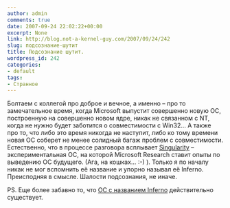 ```yaml
---
author: admin
comments: true
date: 2007-09-24 22:02:22+00:00
excerpt: None
link: http://blog.not-a-kernel-guy.com/2007/09/24/242
slug: подсознание-шутит
title: Подсознание шутит.
wordpress_id: 242
categories:
- default
tags:
- Странное
---
```


Болтаем с коллегой про доброе и вечное, а именно – про то замечательное время, когда Microsoft выпустит совершенно новую ОС, построенную на совершенно новом ядре, никак не связанном с NT, когда не нужно будет заботится о совместимости с Win32… А также про то, что либо это время никогда не наступит, либо ко тому времени новая ОС соберет не менее солидный багаж проблем с совместимости. Естественно, что в процессе разговора всплывает [Singularity](http://research.microsoft.com/os/singularity/) – экспериментальная OC, на которой Microsoft Research ставит опыты по выведению ОС будущего. (Ага, на кошках… :-) ). Только я по началу никак не мог вспомнить её название и упорно называл её Inferno. Преисподняя в смысле. Шалости подсознания, не иначе. 

PS. Еще более забавно то, что [ОС с названием Inferno](http://en.wikipedia.org/wiki/Inferno_%28operating_system%29) действительно существует. 


